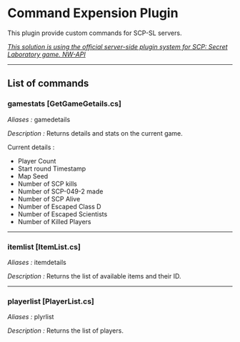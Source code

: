 
# Command Expension Plugin

This plugin provide custom commands for SCP-SL servers.


*[This solution is using the official server-side plugin system for SCP: Secret Laboratory game. NW-API](https://github.com/northwood-studios/NwPluginAPI)*

-----

## List of commands

### gamestats [GetGameGetails.cs]

*Aliases :* gamedetails

*Description :* Returns details and stats on the current game.

Current details :
- Player Count
- Start round Timestamp
- Map Seed
- Number of SCP kills
- Number of SCP-049-2 made
- Number of SCP Alive
- Number of Escaped Class D
- Number of Escaped Scientists
- Number of Killed Players

-----
### itemlist [ItemList.cs]

*Aliases :* itemdetails

*Description :* Returns the list of available items and their ID.

-----
### playerlist [PlayerList.cs]

*Aliases :* plyrlist

*Description :* Returns the list of players.
